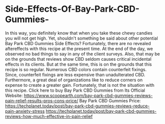# Side-Effects-Of-Bay-Park-CBD-Gummies-
In this way, you definitely know that when you take these chewy candies you will not get high. Yet, shouldn't something be said about other potential Bay Park CBD Gummies Side Effects? Fortunately, there are no revealed aftereffects with this recipe at the present time. At the end of the day, we observed no bad things to say in any of the client surveys. Also, that may be on the grounds that reviews show CBD seldom causes critical incidental effects in its clients. But at the same time, this is on the grounds that this recipe is so regular. Numerous CBD colors contain counterfeit fixings. Since, counterfeit fixings are less expensive than unadulterated CBD. Furthermore, a great deal of organizations like to reduce corners on expense to create a greater gain. Fortunately, that is not the situation with this recipe. Click here to buy Bay Park CBD Gummies from Its Official Website: https://www.scoopearth.com/bay-park-cbd-gummies-reviews-pain-relief-results-pros-cons-price/  Bay Park CBD Gummies Price: https://techplanet.today/post/bay-park-cbd-gummies-reviews-reduce-pain-anxiety-stress  https://techplanet.today/post/bay-park-cbd-gummies-reviews-how-much-effective-in-pain-relief

